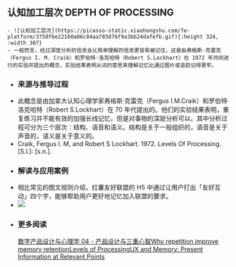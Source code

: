 ## **认知加工层次 DEPTH OF PROCESSING**
	- ![认知加工层次](https://picasso-static.xiaohongshu.com/fe-platform/3750f6e22160a06c84aa785876f9a3bb24dafefb.gif){:height 324, :width 307}
	- 一般而言，经过深度分析的信息会比简单理解的信息更容易被记住，这是由弗格斯·克雷克（Fergus I. M. Craik）和罗伯特·洛克哈特（Robert S.Lockhart）在 1972 年共同进行的实验并提出的概念，实验结果表明从词的意思来理解记忆比通过图片或音韵记得更牢。
- ### 来源与推导过程
- 此概念是由加拿大认知心理学家弗格斯·克雷克（Fergus I.M.Craik）和罗伯特·洛克哈特（Robert S.Lockhart）在 70 年代提出的。他们的实验结果表明，重复练习并不能有效的加强长线记忆，但是对事物的深层分析可以。其中分析过程可分为三个层次：结构、语音和语义。结构是关于一般组织的，语音是关于声音的，语义是关于意义的。
- Craik, Fergus I. M, and Robert S Lockhart. 1972. Levels Of Processing. [S.l.]: [s.n.].
- ### 解读与应用案例
- 相比常见的图文规则介绍，红薯友好联盟的 H5 中通过让用户打出「友好互动」四个字，能够帮助用户更好地记忆加入联盟的要求。
- ![](https://picasso-static.xiaohongshu.com/fe-platform/fc9b271226d17e9ba67b9c4851427e23864be537.png)
- ### 更多阅读
  [数字产品设计与心理学 04 - 产品设计与三重心智](https://www.uegeek.com/201129-design-psy-04.html)[Why repetition improve memory retention](https://thedecisionlab.com/biases/levels-of-processing-effect/)[Levels of Processing](https://www.simplypsychology.org/levelsofprocessing.html)[UX and Memory: Present Information at Relevant Points](https://www.interaction-design.org/literature/article/ux-and-memory-present-information-at-relevant-points)